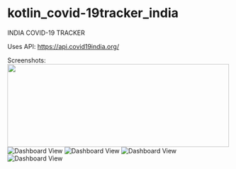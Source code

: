 # kotlin_covid-19tracker_india
INDIA COVID-19 TRACKER

Uses API: https://api.covid19india.org/

Screenshots:</br>
<img src="https://github.com/shaahu/covid19_kotlin/blob/master/res/covid1.png" width="500" height="187"/>
![Dashboard View](https://github.com/shaahu/covid19_kotlin/blob/master/res/covid2.png?raw=true)
![Dashboard View](https://github.com/shaahu/covid19_kotlin/blob/master/res/covid3.png?raw=true)
![Dashboard View](https://github.com/shaahu/covid19_kotlin/blob/master/res/covid4.png?raw=true)
![Dashboard View](https://github.com/shaahu/covid19_kotlin/blob/master/res/covid5.png?raw=true)